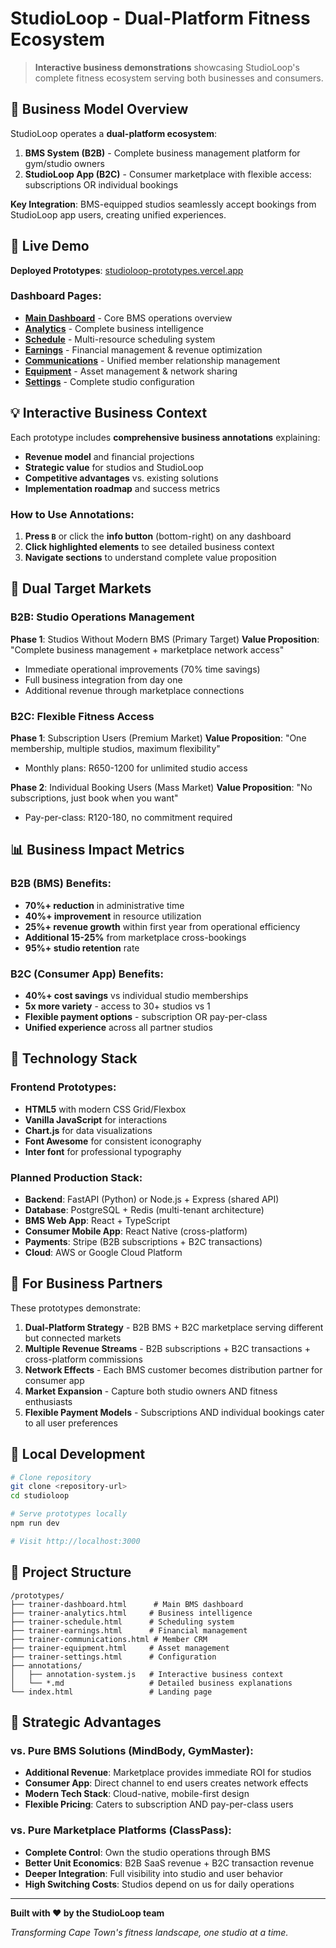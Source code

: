 # StudioLoop - Dual-Platform Fitness Ecosystem

> **Interactive business demonstrations** showcasing StudioLoop's complete fitness ecosystem serving both businesses and consumers.

## 🎯 Business Model Overview

StudioLoop operates a **dual-platform ecosystem**:

1. **BMS System (B2B)** - Complete business management platform for gym/studio owners
2. **StudioLoop App (B2C)** - Consumer marketplace with flexible access: subscriptions OR individual bookings

**Key Integration**: BMS-equipped studios seamlessly accept bookings from StudioLoop app users, creating unified experiences.

## 🔗 Live Demo

**Deployed Prototypes**: [studioloop-prototypes.vercel.app](https://studioloop-prototypes.vercel.app)

### Dashboard Pages:
- **[Main Dashboard](https://studioloop-prototypes.vercel.app/dashboard)** - Core BMS operations overview
- **[Analytics](https://studioloop-prototypes.vercel.app/analytics)** - Complete business intelligence
- **[Schedule](https://studioloop-prototypes.vercel.app/schedule)** - Multi-resource scheduling system  
- **[Earnings](https://studioloop-prototypes.vercel.app/earnings)** - Financial management & revenue optimization
- **[Communications](https://studioloop-prototypes.vercel.app/communications)** - Unified member relationship management
- **[Equipment](https://studioloop-prototypes.vercel.app/equipment)** - Asset management & network sharing
- **[Settings](https://studioloop-prototypes.vercel.app/settings)** - Complete studio configuration

## 💡 Interactive Business Context

Each prototype includes **comprehensive business annotations** explaining:

- **Revenue model** and financial projections
- **Strategic value** for studios and StudioLoop
- **Competitive advantages** vs. existing solutions
- **Implementation roadmap** and success metrics

### How to Use Annotations:
1. **Press `B`** or click the **info button** (bottom-right) on any dashboard
2. **Click highlighted elements** to see detailed business context
3. **Navigate sections** to understand complete value proposition

## 🏢 Dual Target Markets

### B2B: Studio Operations Management
**Phase 1**: Studios Without Modern BMS (Primary Target)
**Value Proposition**: "Complete business management + marketplace network access"
- Immediate operational improvements (70% time savings)
- Full business integration from day one
- Additional revenue through marketplace connections

### B2C: Flexible Fitness Access
**Phase 1**: Subscription Users (Premium Market)
**Value Proposition**: "One membership, multiple studios, maximum flexibility"
- Monthly plans: R650-1200 for unlimited studio access

**Phase 2**: Individual Booking Users (Mass Market)
**Value Proposition**: "No subscriptions, just book when you want"
- Pay-per-class: R120-180, no commitment required

## 📊 Business Impact Metrics

### B2B (BMS) Benefits:
- **70%+ reduction** in administrative time
- **40%+ improvement** in resource utilization  
- **25%+ revenue growth** within first year from operational efficiency
- **Additional 15-25%** from marketplace cross-bookings
- **95%+ studio retention** rate

### B2C (Consumer App) Benefits:
- **40%+ cost savings** vs individual studio memberships
- **5x more variety** - access to 30+ studios vs 1
- **Flexible payment options** - subscription OR pay-per-class
- **Unified experience** across all partner studios

## 🚀 Technology Stack

### Frontend Prototypes:
- **HTML5** with modern CSS Grid/Flexbox
- **Vanilla JavaScript** for interactions
- **Chart.js** for data visualizations
- **Font Awesome** for consistent iconography
- **Inter font** for professional typography

### Planned Production Stack:
- **Backend**: FastAPI (Python) or Node.js + Express (shared API)
- **Database**: PostgreSQL + Redis (multi-tenant architecture)
- **BMS Web App**: React + TypeScript
- **Consumer Mobile App**: React Native (cross-platform)
- **Payments**: Stripe (B2B subscriptions + B2C transactions)
- **Cloud**: AWS or Google Cloud Platform

## 💼 For Business Partners

These prototypes demonstrate:

1. **Dual-Platform Strategy** - B2B BMS + B2C marketplace serving different but connected markets
2. **Multiple Revenue Streams** - B2B subscriptions + B2C transactions + cross-platform commissions
3. **Network Effects** - Each BMS customer becomes distribution partner for consumer app
4. **Market Expansion** - Capture both studio owners AND fitness enthusiasts
5. **Flexible Payment Models** - Subscriptions AND individual bookings cater to all user preferences

## 🔧 Local Development

```bash
# Clone repository
git clone <repository-url>
cd studioloop

# Serve prototypes locally
npm run dev

# Visit http://localhost:3000
```

## 📁 Project Structure

```
/prototypes/
├── trainer-dashboard.html      # Main BMS dashboard
├── trainer-analytics.html     # Business intelligence
├── trainer-schedule.html      # Scheduling system
├── trainer-earnings.html      # Financial management
├── trainer-communications.html # Member CRM
├── trainer-equipment.html     # Asset management
├── trainer-settings.html      # Configuration
├── annotations/
│   ├── annotation-system.js   # Interactive business context
│   └── *.md                   # Detailed business explanations
└── index.html                 # Landing page
```

## 🎯 Strategic Advantages

### vs. Pure BMS Solutions (MindBody, GymMaster):
- **Additional Revenue**: Marketplace provides immediate ROI for studios
- **Consumer App**: Direct channel to end users creates network effects
- **Modern Tech Stack**: Cloud-native, mobile-first design
- **Flexible Pricing**: Caters to subscription AND pay-per-class users

### vs. Pure Marketplace Platforms (ClassPass):
- **Complete Control**: Own the studio operations through BMS
- **Better Unit Economics**: B2B SaaS revenue + B2C transaction revenue
- **Deeper Integration**: Full visibility into studio and user behavior
- **High Switching Costs**: Studios depend on us for daily operations

---

**Built with ❤️ by the StudioLoop team**

*Transforming Cape Town's fitness landscape, one studio at a time.*